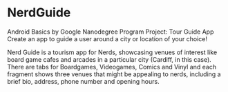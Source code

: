 # NerdGuide
Android Basics by Google Nanodegree Program
Project: Tour Guide App
Create an app to guide a user around a city or location of your choice!

Nerd Guide is a tourism app for Nerds, showcasing venues of interest like board game cafes and arcades in a particular city (Cardiff, in this case). There are tabs for Boardgames, Videogames, Comics and Vinyl and each fragment shows three venues that might be appealing to nerds, including a brief bio, address, phone number and opening hours.
